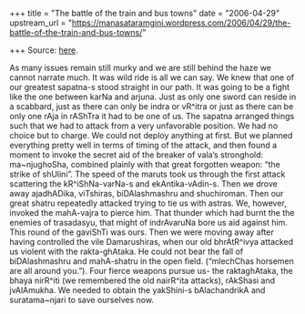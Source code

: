 +++
title = "The battle of the train and bus towns"
date = "2006-04-29"
upstream_url = "https://manasataramgini.wordpress.com/2006/04/29/the-battle-of-the-train-and-bus-towns/"

+++
Source: [here](https://manasataramgini.wordpress.com/2006/04/29/the-battle-of-the-train-and-bus-towns/).

As many issues remain still murky and we are still behind the haze we
cannot narrate much. It was wild ride is all we can say. We knew that
one of our greatest sapatna-s stood straight in our path. It was going
to be a fight like the one between karNa and arjuna. Just as only one
sword can reside in a scabbard, just as there can only be indra or
vR^itra or just as there can be only one rAja in rAShTra it had to be
one of us. The sapatna arranged things such that we had to attack from a
very unfavorable position. We had no choice but to charge. We could not
deploy anything at first. But we planned everything pretty well in terms
of timing of the attack, and then found a moment to invoke the secret
aid of the breaker of vala’s stronghold: ma\~njughoSha, combined plainly
with that great forgotten weapon: “the strike of shUlini”. The speed of
the maruts took us through the first attack scattering the
kR^iShNa-varNa-s and ekAntika-vAdin-s. Then we drove away ajadhADika,
viTshiras, biDAlashmashru and shuchiroman. Then our great shatru
repeatedly attacked trying to tie us with astras. We, however, invoked
the mahA-vajra to pierce him. That thunder which had burnt the the
enemies of trasadasyu, that might of indrAvaruNa bore us aid against
him. This round of the gaviShTi was ours. Then we were moving away after
having controlled the vile Damarushiras, when our old bhrAtR^ivya
attacked us violent with the rakta-ghAtaka. He could not bear the fall
of biDAlashmashru and mahA-shatru in the open field. (“mlechChas
horsemen are all around you.”). Four fierce weapons pursue us- the
raktaghAtaka, the bhaya nirR^iti (we remembered the old nairR^ita
attacks), rAkShasi and jvAlAmukha. We needed to obtain the yakShini-s
bAlachandrikA and suratama\~njari to save ourselves now.

